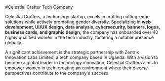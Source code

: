#Celestial Crafter Tech Company

Celestial Crafters, a technology startup, excels in crafting cutting-edge solutions while actively promoting gender diversity. Specializing in **web development, UI/UX design, data analysis, cybersecurity, banners, logos, business cards, and graphic design,** the company has onboarded over 40 highly qualified women in the tech industry, fostering a notable presence globally.

A significant achievement is the strategic partnership with Zentrix Innovation Labs Limited, a tech company based in Uganda. With a vision to become a global leader in technology innovation, Celestial Crafters aims to empower women in tech, creating an environment where their diverse perspectives contribute to the company's success.

<!---
celestialcrafters/celestialcrafters is a ✨ special ✨ repository because its `README.md` (this file) appears on your GitHub profile.
You can click the Preview link to take a look at your changes.
--->
